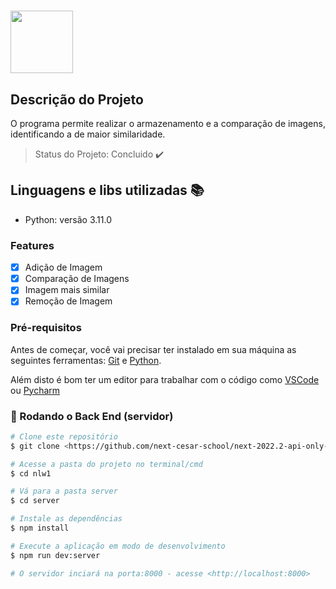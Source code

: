 <h1 align=”center”>
<img src="https://user-images.githubusercontent.com/114358060/204836563-4e83015b-e414-44ba-b595-5d091d273ce4.png" width="100px">
</h1>


## Descrição do Projeto 
<p align=”center”>O programa permite realizar o armazenamento e a comparação de imagens, identificando a de maior similaridade.</p>


> Status do Projeto: Concluido :heavy_check_mark:

## Linguagens e libs utilizadas :books:

- Python: versão 3.11.0 

### Features

- [x] Adição de Imagem
- [x] Comparação de Imagens
- [x] Imagem mais similar
- [x] Remoção de Imagem

### Pré-requisitos

Antes de começar, você vai precisar ter instalado em sua máquina as seguintes ferramentas:
[Git](https://git-scm.com) e [Python](https://www.python.org/downloads/). 

Além disto é bom ter um editor para trabalhar com o código como [VSCode](https://code.visualstudio.com/) ou [Pycharm](https://www.jetbrains.com/pt-br/pycharm/)

### 🎲 Rodando o Back End (servidor)

```bash
# Clone este repositório
$ git clone <https://github.com/next-cesar-school/next-2022.2-api-only-m2.git>

# Acesse a pasta do projeto no terminal/cmd
$ cd nlw1

# Vá para a pasta server
$ cd server

# Instale as dependências
$ npm install

# Execute a aplicação em modo de desenvolvimento
$ npm run dev:server

# O servidor inciará na porta:8000 - acesse <http://localhost:8000>

